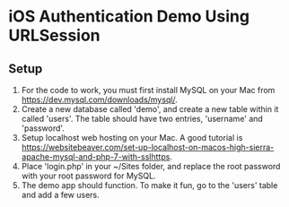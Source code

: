 # iOS Authentication Demo Using URLSession

## Setup
1. For the code to work, you must first install MySQL on your Mac from https://dev.mysql.com/downloads/mysql/.
2. Create a new database called 'demo', and create a new table within it called 'users'. The table should have two entries, 'username' and 'password'.
3. Setup localhost web hosting on your Mac. A good tutorial is https://websitebeaver.com/set-up-localhost-on-macos-high-sierra-apache-mysql-and-php-7-with-sslhttps.
4. Place 'login.php' in your ~/Sites folder, and replace the root password with your root password for MySQL.
5. The demo app should function. To make it fun, go to the 'users' table and add a few users.
